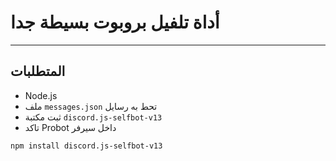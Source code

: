 # أداة تلفيل بروبوت بسيطة جدا


---

## المتطلبات

- Node.js
- ملف `messages.json` تحط به رسايل
- ثبت مكتبة `discord.js-selfbot-v13`
- تاكد Probot داخل سيرفر
```bash
npm install discord.js-selfbot-v13

